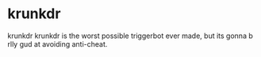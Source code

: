 # krunkdr
krunkdr
krunkdr is the worst possible triggerbot ever made, but its gonna b rlly gud at avoiding anti-cheat.
